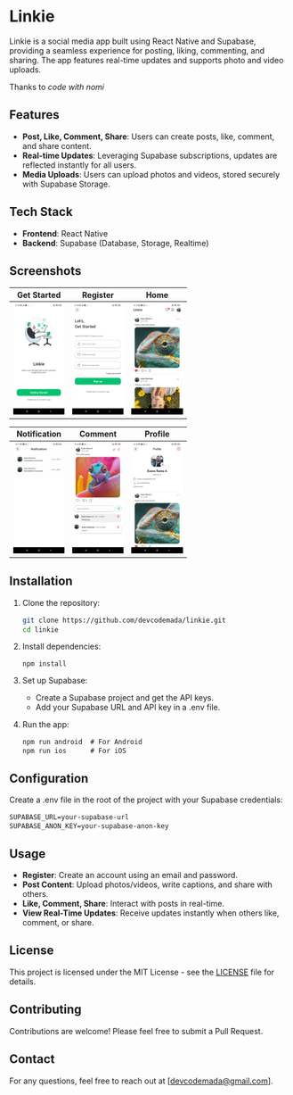 # Linkie

Linkie is a social media app built using React Native and Supabase, providing a seamless experience for posting, liking, commenting, and sharing. The app features real-time updates and supports photo and video uploads.

Thanks to _code with nomi_

## Features

-   **Post, Like, Comment, Share**: Users can create posts, like, comment, and share content.
-   **Real-time Updates**: Leveraging Supabase subscriptions, updates are reflected instantly for all users.
-   **Media Uploads**: Users can upload photos and videos, stored securely with Supabase Storage.

## Tech Stack

-   **Frontend**: React Native
-   **Backend**: Supabase (Database, Storage, Realtime)

## Screenshots

| Get Started                                            | Register                                            | Home                                            |
| ------------------------------------------------------ | --------------------------------------------------- | ----------------------------------------------- |
| <img src="./screenshots/get-started.jpg" height="200"> | <img src="./screenshots/register.jpg" height="200"> | <img src="./screenshots/home.jpg" height="200"> |

| Notification                                            | Comment                                            | Profile                                            |
| ------------------------------------------------------- | -------------------------------------------------- | -------------------------------------------------- |
| <img src="./screenshots/notification.jpg" height="200"> | <img src="./screenshots/comment.jpg" height="200"> | <img src="./screenshots/profile.jpg" height="200"> |

## Installation

1. Clone the repository:

    ```sh
    git clone https://github.com/devcodemada/linkie.git
    cd linkie
    ```

2. Install dependencies:

    ```
    npm install
    ```

3. Set up Supabase:

    - Create a Supabase project and get the API keys.
    - Add your Supabase URL and API key in a .env file.

4. Run the app:
    ```
    npm run android  # For Android
    npm run ios      # For iOS
    ```

## Configuration

Create a .env file in the root of the project with your Supabase credentials:

```
SUPABASE_URL=your-supabase-url
SUPABASE_ANON_KEY=your-supabase-anon-key
```

## Usage

-   **Register**: Create an account using an email and password.
-   **Post Content**: Upload photos/videos, write captions, and share with others.
-   **Like, Comment, Share**: Interact with posts in real-time.
-   **View Real-Time Updates**: Receive updates instantly when others like, comment, or share.

## License

This project is licensed under the MIT License - see the [LICENSE](LICENSE) file for details.

## Contributing

Contributions are welcome! Please feel free to submit a Pull Request.

## Contact

For any questions, feel free to reach out at [devcodemada@gmail.com].
